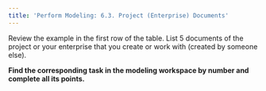 ```yaml
---
title: 'Perform Modeling: 6.3. Project (Enterprise) Documents'
---
```


Review the example in the first row of the table. List 5 documents of the project or your enterprise that you create or work with (created by someone else).

**Find the corresponding task in the modeling workspace by number and complete all its points.**